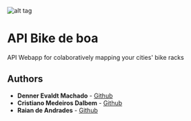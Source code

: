 ![alt tag](https://www.bikedeboa.com.br/apple-touch-icon.png)
# API Bike de boa 

API Webapp for colaboratively mapping your cities' bike racks

## Authors

* **Denner Evaldt Machado** - [Github](https://github.com/dennerevaldt)
* **Cristiano Medeiros Dalbem** - [Github](https://github.com/cmdalbem)
* **Raian de Andrades** - [Github](https://github.com/RaianAndrades)

